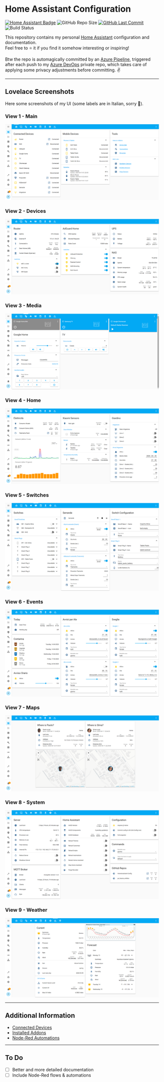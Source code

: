 # Home Assistant Configuration

[![Home Assistant Badge](https://img.shields.io/badge/platform-home%20assistant-blue)](https://www.home-assistant.io)
![GitHub Repo Size](https://img.shields.io/github/repo-size/pmazz/HomeAssistant-Config)
[![GitHub Last Commit](https://img.shields.io/github/last-commit/pmazz/HomeAssistant-Config)](https://github.com/pmazz/HomeAssistant-Config/commits)
![Build Status](https://pmazzini.visualstudio.com/Home%20Assistant/_apis/build/status/Push%20HA-Config%20To%20GitHub?branchName=master)

This repository contains my personal [Home Assistant](https://www.home-assistant.io) configuration and documentation.  
Feel free to :star: it if you find it somehow interesting or inspiring!

Btw the repo is automagically committed by an [Azure Pipeline](https://azure.microsoft.com/en-us/services/devops/pipelines), triggered after each push to my [Azure DevOps](https://azure.microsoft.com/en-us/services/devops) private repo, which takes care of applying some privacy adjustments before committing. :v:

***

## Lovelace Screenshots

Here some screenshots of my UI (some labels are in Italian, sorry :pray:).

### View 1 - Main

![Main View](.images/lovelace/view_01.png "Main View")

### View 2 - Devices

![Devices View](.images/lovelace/view_02.png "Devices View")

### View 3 - Media

![Media View](.images/lovelace/view_03.png "Media View")

### View 4 - Home

![Home View](.images/lovelace/view_04.png "Home View")

### View 5 - Switches

![Switches View](.images/lovelace/view_05.png "Switches View")

### View 6 - Events

![Events View](.images/lovelace/view_06.png "Events View")

### View 7 - Maps

![Maps View](.images/lovelace/view_07.png "Maps View")

### View 8 - System

![System View](.images/lovelace/view_08.png "System View")

### View 9 - Weather

![Weather View](.images/lovelace/view_09.png "Weather View")

***

## Additional Information

* [Connected Devices](devices.md)
* [Installed Addons](addons.md)
* [Node-Red Automations](node-red.md)

***

## To Do

* [ ] Better and more detailed documentation
* [ ] Include Node-Red flows & automations
